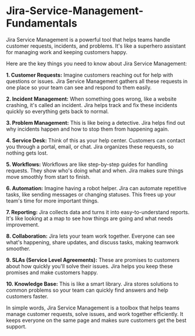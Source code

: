# Jira-Service-Management-Fundamentals

Jira Service Management is a powerful tool that helps teams handle customer requests, incidents, and problems. It's like a superhero assistant for managing work and keeping customers happy.

Here are the key things you need to know about Jira Service Management:

**1. Customer Requests:** Imagine customers reaching out for help with questions or issues. Jira Service Management gathers all these requests in one place so your team can see and respond to them easily.

**2. Incident Management:** When something goes wrong, like a website crashing, it's called an incident. Jira helps track and fix these incidents quickly so everything gets back to normal.

**3. Problem Management:** This is like being a detective. Jira helps find out why incidents happen and how to stop them from happening again.

**4. Service Desk:** Think of this as your help center. Customers can contact you through a portal, email, or chat. Jira organizes these requests, so nothing gets lost.

**5. Workflows:** Workflows are like step-by-step guides for handling requests. They show who's doing what and when. Jira makes sure things move smoothly from start to finish.

**6. Automation:** Imagine having a robot helper. Jira can automate repetitive tasks, like sending messages or changing statuses. This frees up your team's time for more important things.

**7. Reporting:** Jira collects data and turns it into easy-to-understand reports. It's like looking at a map to see how things are going and what needs improvement.

**8. Collaboration:** Jira lets your team work together. Everyone can see what's happening, share updates, and discuss tasks, making teamwork smoother.

**9. SLAs (Service Level Agreements):** These are promises to customers about how quickly you'll solve their issues. Jira helps you keep these promises and make customers happy.

**10. Knowledge Base:** This is like a smart library. Jira stores solutions to common problems so your team can quickly find answers and help customers faster.

In simple words, Jira Service Management is a toolbox that helps teams manage customer requests, solve issues, and work together efficiently. It keeps everyone on the same page and makes sure customers get the best support.

